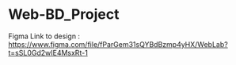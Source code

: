 # Web-BD_Project

Figma Link to design : https://www.figma.com/file/fParGem31sQYBdBzmp4yHX/WebLab?t=sSL0Gd2wIE4MsxRt-1
